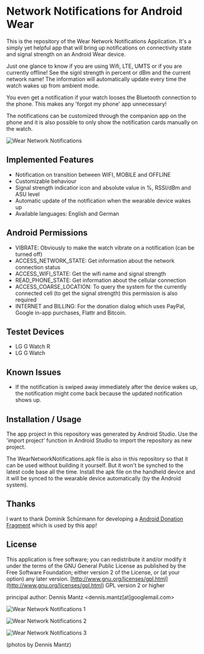 Network Notifications for Android Wear
======================================

This is the repository of the Wear Network Notifications Application.
It's a simply yet helpful app that will bring up notifications on connectivity
state and signal strength on an Android Wear device.

Just one glance to know if you are using Wifi, LTE, UMTS or if you are currently offline! 
See the signl strength in percent or dBm and the current network name! 
The information will automatically update every time the watch wakes 
up from ambient mode.

You even get a notification if your watch looses the Bluetooth connection 
to the phone. This makes any 'forgot my phone' app unnecessary!

The notifications can be customized through the companion app on the 
phone and it is also possible to only show the notification cards 
manually on the watch.


![Wear Network Notifications](https://raw.githubusercontent.com/demantz/WearNetworkNotifications/master/screenshots/feature.png)


Implemented Features
--------------------
* Notification on transition between WIFI, MOBILE and OFFLINE
* Customizable behaviour
* Signal strength indicatior icon and absolute value in %, RSSI/dBm and ASU level
* Automatic update of the notification when the wearable device wakes up
* Available languages: English and German

Android Permissions
-------------------
* VIBRATE: Obviously to make the watch vibrate on a notification (can be turned off)
* ACCESS_NETWORK_STATE: Get information about the network connection status
* ACCESS_WIFI_STATE: Get the wifi name and signal strength
* READ_PHONE_STATE: Get information about the cellular connection
* ACCESS_COARSE_LOCATION: To query the system for the currently connected
  cell (to get the signal strength) this permission is also required
* INTERNET and BILLING: For the donation dialog which uses PayPal, Google in-app purchases,
  Flattr and Bitcoin.

Testet Devices
--------------
* LG G Watch R
* LG G Watch


Known Issues
------------
* If the notification is swiped away immediately after the device wakes
  up, the notification might come back because the updated notification
  shows up.


Installation / Usage
--------------------
The app project in this repository was generated by Android Studio.
Use the 'import project' function in Android Studio to import the repository
as new project.

The WearNetworkNotifications.apk file is also in this repository so that it can be used without 
building it yourself. But it won't be synched to the latest code base all the time.
Install the apk file on the handheld device and it will be synced to the
wearable device automatically (by the Android system).


Thanks
------
I want to thank Dominik Schürmann for developing a [Android Donation Fragment](https://github.com/dschuermann/android-donations-lib)
which is used by this app!

License
-------
This application is free software; you can redistribute it and/or
modify it under the terms of the GNU General Public
License as published by the Free Software Foundation; either
version 2 of the License, or (at your option) any later version.
[http://www.gnu.org/licenses/gpl.html](http://www.gnu.org/licenses/gpl.html) GPL version 2 or higher

principal author: Dennis Mantz <dennis.mantz[at]googlemail.com>


![Wear Network Notifications 1](https://raw.githubusercontent.com/demantz/WearNetworkNotifications/master/screenshots/WearNetworkNotifications1.jpg)

![Wear Network Notifications 2](https://raw.githubusercontent.com/demantz/WearNetworkNotifications/master/screenshots/WearNetworkNotifications2.jpg)

![Wear Network Notifications 3](https://raw.githubusercontent.com/demantz/WearNetworkNotifications/master/screenshots/WearNetworkNotifications3.jpg)


(photos by Dennis Mantz)
